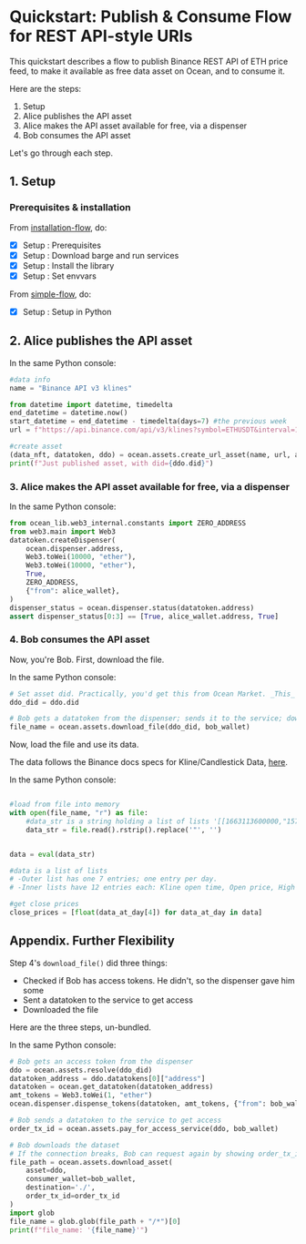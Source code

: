 <!--
Copyright 2022 Ocean Protocol Foundation
SPDX-License-Identifier: Apache-2.0
-->

# Quickstart: Publish & Consume Flow for REST API-style URIs

This quickstart describes a flow to publish Binance REST API of ETH price feed, to make it available as free data asset on Ocean, and to consume it.

Here are the steps:

1.  Setup
2.  Alice publishes the API asset
3.  Alice makes the API asset available for free, via a dispenser
4.  Bob consumes the API asset

Let's go through each step.

## 1. Setup

### Prerequisites & installation

From [installation-flow](install.md), do:
- [x] Setup : Prerequisites
- [x] Setup : Download barge and run services
- [x] Setup : Install the library
- [x] Setup : Set envvars

From [simple-flow](data-nfts-and-datatokens-flow.md), do:
- [x] Setup : Setup in Python

## 2. Alice publishes the API asset

In the same Python console:
```python
#data info
name = "Binance API v3 klines"

from datetime import datetime, timedelta
end_datetime = datetime.now()
start_datetime = end_datetime - timedelta(days=7) #the previous week
url = f"https://api.binance.com/api/v3/klines?symbol=ETHUSDT&interval=1d&startTime={int(start_datetime.timestamp())*1000}&endTime={int(end_datetime.timestamp())*1000}"

#create asset
(data_nft, datatoken, ddo) = ocean.assets.create_url_asset(name, url, alice_wallet)
print(f"Just published asset, with did={ddo.did}")
```

### 3. Alice makes the API asset available for free, via a dispenser

In the same Python console:
```python
from ocean_lib.web3_internal.constants import ZERO_ADDRESS
from web3.main import Web3
datatoken.createDispenser(
    ocean.dispenser.address,
    Web3.toWei(10000, "ether"),
    Web3.toWei(10000, "ether"),
    True,
    ZERO_ADDRESS,
    {"from": alice_wallet},
)
dispenser_status = ocean.dispenser.status(datatoken.address)
assert dispenser_status[0:3] == [True, alice_wallet.address, True]
```

### 4. Bob consumes the API asset

Now, you're Bob. First, download the file.

In the same Python console:
```python
# Set asset did. Practically, you'd get this from Ocean Market. _This_ example uses prior info.
ddo_did = ddo.did

# Bob gets a datatoken from the dispenser; sends it to the service; downloads
file_name = ocean.assets.download_file(ddo_did, bob_wallet)
```

Now, load the file and use its data.

The data follows the Binance docs specs for Kline/Candlestick Data, [here](https://binance-docs.github.io/apidocs/spot/en/#kline-candlestick-data).

In the same Python console:
```python

#load from file into memory
with open(file_name, "r") as file:
    #data_str is a string holding a list of lists '[[1663113600000,"1574.40000000", ..]]'
    data_str = file.read().rstrip().replace('"', '')


data = eval(data_str)

#data is a list of lists
# -Outer list has one 7 entries; one entry per day.
# -Inner lists have 12 entries each: Kline open time, Open price, High price, Low price, close Price, Vol, ..

#get close prices
close_prices = [float(data_at_day[4]) for data_at_day in data]
```

## Appendix. Further Flexibility

Step 4's `download_file()` did three things:

- Checked if Bob has access tokens. He didn't, so the dispenser gave him some
- Sent a datatoken to the service to get access
- Downloaded the file

Here are the three steps, un-bundled.

In the same Python console:
```python
# Bob gets an access token from the dispenser
ddo = ocean.assets.resolve(ddo_did)
datatoken_address = ddo.datatokens[0]["address"]
datatoken = ocean.get_datatoken(datatoken_address)
amt_tokens = Web3.toWei(1, "ether")
ocean.dispenser.dispense_tokens(datatoken, amt_tokens, {"from": bob_wallet})

# Bob sends a datatoken to the service to get access
order_tx_id = ocean.assets.pay_for_access_service(ddo, bob_wallet)

# Bob downloads the dataset
# If the connection breaks, Bob can request again by showing order_tx_id.
file_path = ocean.assets.download_asset(
    asset=ddo,
    consumer_wallet=bob_wallet,
    destination='./',
    order_tx_id=order_tx_id
)
import glob
file_name = glob.glob(file_path + "/*")[0]
print(f"file_name: '{file_name}'")
```

